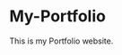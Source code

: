 # My-Portfolio
This is my Portfolio website.
         
        
         
              
         
   
     
  
          
    
       
   
 
